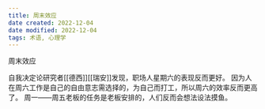 ```yaml
---
title: 周末效应
date created: 2022-12-04
date modified: 2022-12-04
tags: 术语, 心理学
---
```

周末效应

自我决定论研究者[[德西]][[瑞安]]发现，职场人星期六的表现反而更好。
因为人在周六工作是自己的自由意志需选择的，为自己而打工，所以周六的效率反而更高了。
周一——周五老板的任务是老板安排的，人们反而会想法设法摸鱼。